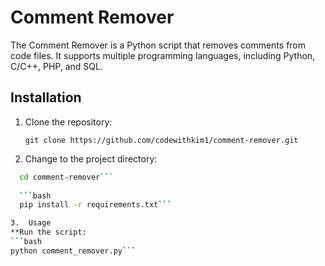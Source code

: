 # Comment Remover

The Comment Remover is a Python script that removes comments from code files. It supports multiple programming languages, including Python, C/C++, PHP, and SQL.

## Installation

1. Clone the repository:

   ```jbash
   git clone https://github.com/codewithkim1/comment-remover.git
   ```
   
  
 2. Change to the project directory:
 ```bash
   cd comment-remover```
   
   ```bash
   pip install -r requirements.txt```

3.  Usage
**Run the script:
```bash
python comment_remover.py```
